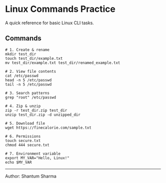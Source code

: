 # Linux Commands Practice

A quick reference for basic Linux CLI tasks.

## Commands

```
# 1. Create & rename
mkdir test_dir
touch test_dir/example.txt
mv test_dir/example.txt test_dir/renamed_example.txt

# 2. View file contents
cat /etc/passwd
head -n 5 /etc/passwd
tail -n 5 /etc/passwd

# 3. Search patterns
grep "root" /etc/passwd

# 4. Zip & unzip
zip -r test_dir.zip test_dir
unzip test_dir.zip -d unzipped_dir

# 5. Download file
wget https://finecalorie.com/sample.txt

# 6. Permissions
touch secure.txt
chmod 444 secure.txt

# 7. Environment variable
export MY_VAR="Hello, Linux!"
echo $MY_VAR
```

---
Author: Shantum Sharma
```
